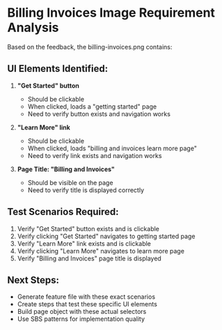 # Billing Invoices Image Requirement Analysis

Based on the feedback, the billing-invoices.png contains:

## UI Elements Identified:
1. **"Get Started" button**
   - Should be clickable
   - When clicked, loads a "getting started" page
   - Need to verify button exists and navigation works

2. **"Learn More" link**
   - Should be clickable  
   - When clicked, loads "billing and invoices learn more page"
   - Need to verify link exists and navigation works

3. **Page Title: "Billing and Invoices"**
   - Should be visible on the page
   - Need to verify title is displayed correctly

## Test Scenarios Required:
1. Verify "Get Started" button exists and is clickable
2. Verify clicking "Get Started" navigates to getting started page
3. Verify "Learn More" link exists and is clickable  
4. Verify clicking "Learn More" navigates to learn more page
5. Verify "Billing and Invoices" page title is displayed

## Next Steps:
- Generate feature file with these exact scenarios
- Create steps that test these specific UI elements
- Build page object with these actual selectors
- Use SBS patterns for implementation quality
